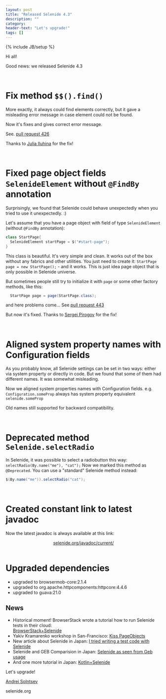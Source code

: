 ```yaml
---
layout: post
title: "Released Selenide 4.3"
description: ""
category:
header-text: "Let's upgrade!"
tags: []
---
```

{% include JB/setup %}
 
Hi all!

Good news: we released Selenide 4.3

<br/>

# Fix method `$$().find()`

More exactly, it always could find elements correctly, but it gave a misleading error message in 
case element could not be found. 

Now it's fixes and gives correct error message.  

See. [pull request 426](https://github.com/codeborne/selenide/pull/426)

Thanks to [Julia Iluhina](https://github.com/juliaviluhina) for the fix!

<br/>

# Fixed page object fields `SelenideElement` without `@FindBy` annotation

Surprisingly, we found that Selenide could behave unexpectedly when you tried to use it unexpectedly. :)

Let's assume that you have a page object with field of type `SelenideElement` (without `@FindBy` annotation):

```java
class StartPage{
  SelenideElement startPage = $("#start-page");
}
```

This class is beautiful. It's very simple and clean. It works out of the box without any fabrics and other utilities.
You just need to create it: `StartPage page = new StartPage();` - and it works.
This is just idea page object that is only possible in Selenide universe.

But sometimes people still try to initialize it with `page` or some other factory methods, like this:

```java
  StartPage page = page(StartPage.class);
```

and here problems come... See [pull request 443](https://github.com/codeborne/selenide/pull/443) 

But now it's fixed. 
Thanks to [Sergei Pirogov](https://github.com/SergeyPirogov) for the fix!

<br/>

# Aligned system property names with Configuration fields

As you probably know, all Selenide settings can be set in two ways: either via system property or directly in code.
But we found that some of them had different names. It was somewhat misleading.

Now we aligned system properties names with Configuration fields. 
e.g. `Configuration.someProp` always has system property equivalent `selenide.someProp`

Old names still supported for backward compatibility.

<br/>

# Deprecated method `Selenide.selectRadio`

In Selenide, it was possible to select a radiobutton this way: `selectRadio(By.name("me"), "cat");`
Now we marked this method as `@Deprecated`. You can use a "standard" Selenide method instead:

```java
$(By.name("me")).selectRadio("cat");
```

<br/>

# Created constant link to latest javadoc

Now the latest javadoc is always available at this link:

<center>
  <a href="https://selenide.org/javadoc/current/">selenide.org/javadoc/current/</a>
</center>

<br/>

# Upgraded dependencies

* upgraded to browsermob-core:2.1.4
* upgraded to org.apache.httpcomponents:httpcore:4.4.6
* upgraded to guava:21.0

## News 

* Historical moment! BrowserStack wrote a tutorial how to run Selenide tests in their cloud:  
  [BrowserStack+Selenide](https://www.browserstack.com/automate/selenide)
* Yakiv Kramarenko workshop in San-Francisco: [Kiss PageObjects](http://www.slideshare.net/yashaka/kiss-pageobjects-012017)
* New article about Selenide in Japan: 
  [I tried writing a test code with Selenide](http://qiita.com/nyakome/items/207daf3050809c269e8e)
* Selenide and GEB Comparision in Japan: 
  [Selenide as seen from Geb usage](http://qiita.com/PoohSunny/items/8641f24fa22e5b3beb16)
* And one more tutorial in Japan: [Kotlin+Selenide](http://naruto-io.hatenablog.com/entry/2017/01/15/205751)

Let's upgrade!

[Andrei Solntsev](http://asolntsev.github.io/)

selenide.org

